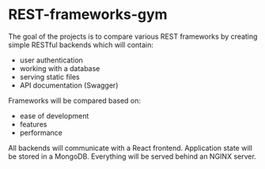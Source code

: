# REST-frameworks-gym
The goal of the projects is to compare various REST frameworks
by creating simple RESTful backends which will contain:
* user authentication
* working with a database
* serving static files
* API documentation (Swagger)

Frameworks will be compared based on:
* ease of development
* features
* performance

All backends will communicate with a React frontend. Application state will be stored in a MongoDB. Everything will be served behind an NGINX server.